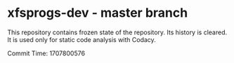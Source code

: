 # xfsprogs-dev - master branch

This repository contains frozen state of the repository.
Its history is cleared. It is used only for static code
analysis with Codacy.

Commit Time: 1707800576